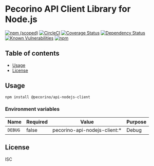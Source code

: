 # Pecorino API Client Library for Node.js

[![npm (scoped)](https://img.shields.io/npm/v/@pecorino/api-nodejs-client.svg)](https://www.npmjs.com/package/@pecorino/api-nodejs-client)
[![CircleCI](https://circleci.com/gh/pecorino-jp/api-nodejs-client.svg?style=svg)](https://circleci.com/gh/pecorino-jp/api-nodejs-client)
[![Coverage Status](https://coveralls.io/repos/github/pecorino-jp/api-nodejs-client/badge.svg?branch=master)](https://coveralls.io/github/pecorino-jp/api-nodejs-client?branch=master)
[![Dependency Status](https://img.shields.io/david/pecorino-jp/api-nodejs-client.svg)](https://david-dm.org/pecorino-jp/api-nodejs-client)
[![Known Vulnerabilities](https://snyk.io/test/github/pecorino-jp/api-nodejs-client/badge.svg?targetFile=package.json)](https://snyk.io/test/github/pecorino-jp/api-nodejs-client?targetFile=package.json)
[![npm](https://img.shields.io/npm/dm/@pecorino/api-nodejs-client.svg)](https://nodei.co/npm/@pecorino/api-nodejs-client/)

## Table of contents

* [Usage](#usage)
* [License](#license)

## Usage

```shell
npm install @pecorino/api-nodejs-client
```

### Environment variables

| Name    | Required | Value                        | Purpose |
|---------|----------|------------------------------|---------|
| `DEBUG` | false    | pecorino-api-nodejs-client:* | Debug   |

## License

ISC
